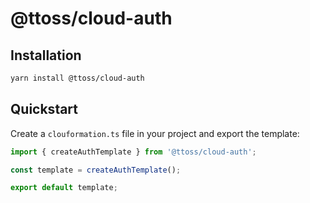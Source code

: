 # @ttoss/cloud-auth

## Installation

```bash
yarn install @ttoss/cloud-auth
```

## Quickstart

Create a `clouformation.ts` file in your project and export the template:

```typescript src/cloudformation.ts
import { createAuthTemplate } from '@ttoss/cloud-auth';

const template = createAuthTemplate();

export default template;
```
